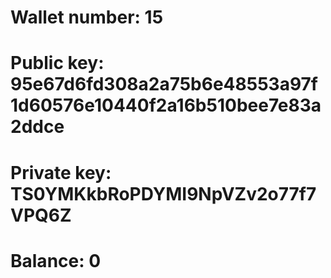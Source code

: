 # Wallet number: 15
# Public key: 95e67d6fd308a2a75b6e48553a97f1d60576e10440f2a16b510bee7e83a2ddce
# Private key: TS0YMKkbRoPDYMI9NpVZv2o77f7VPQ6Z
# Balance: 0
